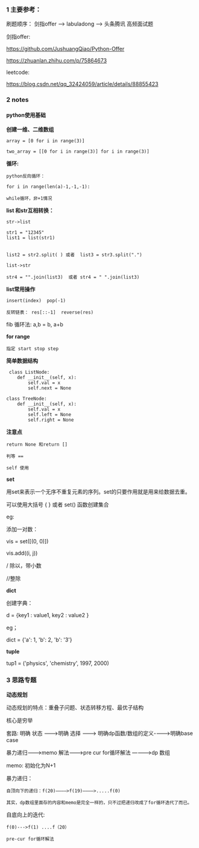 ### 1 主要参考：

刷题顺序： 剑指offer --> labuladong --> 头条腾讯 高频面试题

剑指offer:

https://github.com/JushuangQiao/Python-Offer

https://zhuanlan.zhihu.com/p/75864673

leetcode:

https://blog.csdn.net/qq_32424059/article/details/88855423


### 2 notes 

#### python使用基础

**创建一维、二维数组**

    array = [0 for i in range(3)]

    two_array = [[0 for i in range(3)] for i in range(3)]


**循环:**

    python反向循环：

    for i in range(len(a)-1,-1,-1):

    while循环，非+1情况

**list 和str互相转换：**
  
    str->list
    
    str1 = "12345"
    list1 = list(str1)
    
    
    list2 = str2.split( ) 或者  list3 = str3.split(".")
    
    list->str
    
    str4 = "".join(list3)  或者 str4 = " ".join(list3)
    
 
**list常用操作**

    insert(index)  pop(-1)

    反转链表： res[::-1]  reverse(res)


fib 循环法: a,b = b, a+b

**for range**
    
    指定 start stop step

 
 **简单数据结构**
 
     class ListNode:
        def __init__(self, x):
            self.val = x
            self.next = None

    class TreeNode:
        def __init__(self, x):
            self.val = x
            self.left = None
            self.right = None
   
 **注意点**
    
    return None 和return []

    判等 ==

    self 使用

    
 **set**

用set来表示一个无序不重复元素的序列。set的只要作用就是用来给数据去重。 

可以使用大括号 { } 或者 set() 函数创建集合

eg: 

添加一对数：

vis = set([(0, 0)])

vis.add((i, j))


/ 除以，带小数

//整除

**dict**

创建字典：

d = {key1 : value1, key2 : value2 }

eg；

dict = {'a': 1, 'b': 2, 'b': '3'}

**tuple**

tup1 = ('physics', 'chemistry', 1997, 2000)   
    
    
    
### 3 思路专题

**动态规划**

动态规划的特点：重叠子问题、状态转移方程、最优子结构

核心是穷举

套路: 明确 状态 --->明确 选择 ---> 明确dp函数/数组的定义---->明确base case 


暴力递归--->memo 解法--->pre cur for循环解法 ————>dp 数组


memo: 初始化为N+1

暴力递归：

	自顶向下的递归：f(20)————>f(19)————>.....f(0)

	其实，dp数组里面存的内容和memo是完全一样的，只不过把递归改成了for循环迭代了而已。

自底向上的迭代:
	
	f(0)--->f(1) ....f（20）

	pre-cur for循环解法

    
    
    
    
    


    
